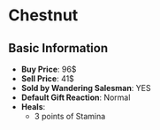 # Chestnut

## Basic Information

- **Buy Price**: 96$
- **Sell Price**: 41$
- **Sold by Wandering Salesman**: YES
- **Default Gift Reaction**: Normal
- **Heals**:
  - 3 points of Stamina